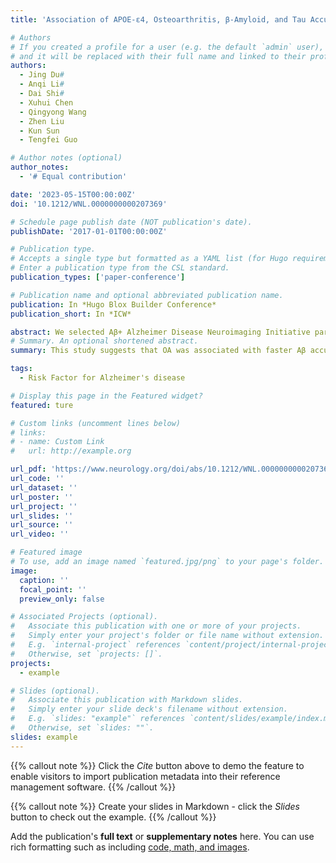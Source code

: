 ```yaml
---
title: 'Association of APOE-ε4, Osteoarthritis, β-Amyloid, and Tau Accumulation in Primary Motor and Somatosensory Regions in Alzheimer Disease'

# Authors
# If you created a profile for a user (e.g. the default `admin` user), write the username (folder name) here
# and it will be replaced with their full name and linked to their profile.
authors:
  - Jing Du#
  - Anqi Li#
  - Dai Shi#
  - Xuhui Chen
  - Qingyong Wang
  - Zhen Liu
  - Kun Sun
  - Tengfei Guo

# Author notes (optional)
author_notes:
  - '# Equal contribution'

date: '2023-05-15T00:00:00Z'
doi: '10.1212/WNL.0000000000207369'

# Schedule page publish date (NOT publication's date).
publishDate: '2017-01-01T00:00:00Z'

# Publication type.
# Accepts a single type but formatted as a YAML list (for Hugo requirements).
# Enter a publication type from the CSL standard.
publication_types: ['paper-conference']

# Publication name and optional abbreviated publication name.
publication: In *Hugo Blox Builder Conference*
publication_short: In *ICW*

abstract: We selected Aβ+ Alzheimer Disease Neuroimaging Initiative participants, defined by baseline 18F-florbetapir (FBP) Aβ PET standardized uptake value ratio (SUVR) of AD summary cortical regions, who had longitudinal Aβ PET, the records of OA medical history, and APOE-ε4 genotyping. We examined how OA and APOE-ε4 relate to baseline and longitudinal Aβ accumulation and tau deposition measured at follow-up in precentral and postcentral cortical areas and how they modulate Aβ-associated future higher tau levels, adjusting for age, sex, and diagnosis and using multiple comparison corrections.A total of 374 individuals (mean age 75 years, 49.2% female, 62.8% APOE-ε4 carriers) who underwent longitudinal FBP PET with a median follow-up of 3.3 years (interquartile range [IQR] 3.4, range 1.6–9.4) were analyzed, and 96 people had 18F-flortaucipir (FTP) tau PET measured at a median of 5.4 (IQR 1.9, range 4.0–9.3) years postbaseline FBP PET. Neither OA nor APOE-ε4 was related to baseline FBP SUVR in precentral and postcentral regions. At follow-up, OA rather than APOE-ε4 was associated with faster Aβ accumulation in postcentral region (β = 0.005, 95% CI 0.001–0.008) over time. In addition, OA but not the APOE-ε4 allele was strongly linked to higher follow-up FTP tau levels in precentral (β = 0.098, 95% CI 0.034–0.162) and postcentral (β = 0.105, 95% CI 0.040–0.169) cortices. OA and APOE-ε4 were also interactively associated with higher follow-up FTP tau deposition in precentral (β = 0.128, 95% CI 0.030–0.226) and postcentral (β = 0.124, 95% CI 0.027–0.223) regions.
# Summary. An optional shortened abstract.
summary: This study suggests that OA was associated with faster Aβ accumulation and higher Aβ-dependent future tau deposition in primary motor and somatosensory regions, providing novel insights into how OA increases the risk of AD.

tags:
  - Risk Factor for Alzheimer's disease

# Display this page in the Featured widget?
featured: ture

# Custom links (uncomment lines below)
# links:
# - name: Custom Link
#   url: http://example.org

url_pdf: 'https://www.neurology.org/doi/abs/10.1212/WNL.0000000000207369'
url_code: ''
url_dataset: ''
url_poster: ''
url_project: ''
url_slides: ''
url_source: ''
url_video: ''

# Featured image
# To use, add an image named `featured.jpg/png` to your page's folder.
image:
  caption: ''
  focal_point: ''
  preview_only: false

# Associated Projects (optional).
#   Associate this publication with one or more of your projects.
#   Simply enter your project's folder or file name without extension.
#   E.g. `internal-project` references `content/project/internal-project/index.md`.
#   Otherwise, set `projects: []`.
projects:
  - example

# Slides (optional).
#   Associate this publication with Markdown slides.
#   Simply enter your slide deck's filename without extension.
#   E.g. `slides: "example"` references `content/slides/example/index.md`.
#   Otherwise, set `slides: ""`.
slides: example
---
```


{{% callout note %}}
Click the _Cite_ button above to demo the feature to enable visitors to import publication metadata into their reference management software.
{{% /callout %}}

{{% callout note %}}
Create your slides in Markdown - click the _Slides_ button to check out the example.
{{% /callout %}}

Add the publication's **full text** or **supplementary notes** here. You can use rich formatting such as including [code, math, and images](https://docs.hugoblox.com/content/writing-markdown-latex/).
